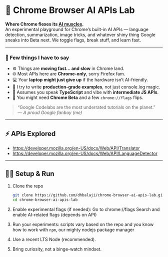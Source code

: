 # 🧠 Chrome Browser AI APIs Lab

**Where Chrome flexes its [AI muscles](https://developer.chrome.com/docs/ai).**  
An experimental playground for Chrome’s built-in AI APIs — language detection, summarization, image tricks, and whatever shiny thing Google sneaks into Beta next. We toggle flags, break stuff, and learn fast.

---

### 💬 Few things I have to say

- ⚙️ Things are **moving fast... and slow** in Chrome land.  
- 🌐 Most APIs here are **Chrome-only**, sorry Firefox fam.  
- 💻 Your **laptop might just give up** if the hardware isn’t AI-friendly.  
- 🧩 I try to write **production-grade examples**, not just console.log magic.  
- 💙 Assumes you speak **TypeScript** and vibe with **intermediate JS APIs**.
- 🔔 You might need **Chrome Beta** and a few `chrome://flags` flips.  

> “Google Codelabs are the most underrated tutorials on the planet.”  
> — *A proud Google fanboy (me)*  

---

## ⚡ APIs Explored

- https://developer.mozilla.org/en-US/docs/Web/API/Translator
- https://developer.mozilla.org/en-US/docs/Web/API/LanguageDetector


---

## 🧑‍💻 Setup & Run

1. Clone the repo  
   ```bash
   git clone https://github.com/dhbalaji/chrome-browser-ai-apis-lab.git
   cd chrome-browser-ai-apis-lab
   ```
2. Enable experimental flags (if needed): Go to chrome://flags
   Search and enable AI-related flags (depends on API)

3. Run your experiments: scripts vary based on the repo and you know how to work with `npm`, our mighty nodejs package manager

4. Use a recent LTS Node (recommended).

5. Bring curiosity, not a binge-watch mindset.
  

